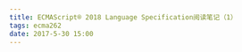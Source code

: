 ```yaml
---
title: ECMAScript® 2018 Language Specification阅读笔记（1）
tags: ecma262
date: 2017-5-30 15:00
---
```



